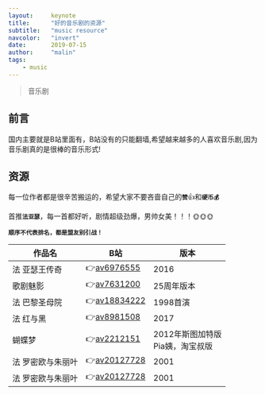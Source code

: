 ```yaml
---
layout:     keynote
title:      "好的音乐剧的资源"
subtitle:   "music resource"
navcolor:   "invert"
date:       2019-07-15
author:     "malin"
tags:
    - music
---
```



> 音乐剧

## 前言

国内主要就是B站里面有，B站没有的只能翻墙,希望越来越多的人喜欢音乐剧,因为音乐剧真的是很棒的音乐形式!

## 资源

每一位作者都是很辛苦搬运的，希望大家不要吝啬自己的<code>**赞**</code>👍和<code>**硬币💰**</code>

首推<code>**法亚瑟**</code>，每一首都好听，剧情超级劲爆，男帅女美！！！🌞🌞🌞

<code>**顺序不代表排名，都是盟友别引战！**</code>

| 作品名 | B站 | 版本 |
|---|---|---|
| 法 亚瑟王传奇 | 👉[av6976555](https://www.bilibili.com/video/av6976555/?p=2) | 2016 |
| 歌剧魅影 | 👉[av7631200](https://www.bilibili.com/video/av7631200) | 25周年版本 |
| 法 巴黎圣母院 | 👉[av18834222](https://www.bilibili.com/video/av18834222) | 1998首演 |
| 法 红与黑 | 👉[av8981508](https://www.bilibili.com/video/av8981508) | 2017 |
| 蝴蝶梦 | 👉[av2212151](https://www.bilibili.com/video/av2212151) | 2012年斯图加特版<br>Pia姨，淘宝叔版 |
| 法 罗密欧与朱丽叶 | 👉[av20127728](https://www.bilibili.com/video/av20127728) | 2001 |
| 法 罗密欧与朱丽叶 | 👉[av20127728](https://www.bilibili.com/video/av20127728) | 2001 |

